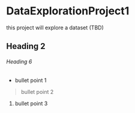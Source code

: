 # DataExplorationProject1
this project will explore a dataset (TBD)

## Heading 2

###### Heading 6


* bullet point 1
> bullet point 2
1. bullet point 3
